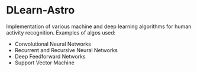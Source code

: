 # DLearn-Astro

Implementation of various machine and deep learning algorithms for human activity recognition.
Examples of algos used:

- Convolutional Neural Networks
- Recurrent and Recursive Neural Networks
- Deep Feedforward Networks
- Support Vector Machine

